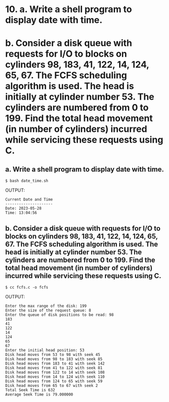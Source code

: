 # 10. a. Write a shell program to display date with time.
# b. Consider a disk queue with requests for I/O to blocks on cylinders 98, 183, 41, 122, 14, 124, 65, 67. The FCFS scheduling algorithm is used. The head is initially at cylinder number 53. The cylinders are numbered from 0 to 199. Find the total head movement (in number of cylinders) incurred while servicing these requests using C.

## a. Write a shell program to display date with time.

`$ bash date_time.sh`

OUTPUT:

```
Current Date and Time
---------------------
Date: 2023-05-28
Time: 13:04:56
```

## b. Consider a disk queue with requests for I/O to blocks on cylinders 98, 183, 41, 122, 14, 124, 65, 67. The FCFS scheduling algorithm is used. The head is initially at cylinder number 53. The cylinders are numbered from 0 to 199. Find the total head movement (in number of cylinders) incurred while servicing these requests using C.

`$ cc fcfs.c -o fcfs`

OUTPUT:

```
Enter the max range of the disk: 199
Enter the size of the request queue: 8
Enter the queue of disk positions to be read: 98
183
41
122
14
124
65
67
Enter the initial head position: 53
Disk head moves from 53 to 98 with seek 45
Disk head moves from 98 to 183 with seek 85
Disk head moves from 183 to 41 with seek 142
Disk head moves from 41 to 122 with seek 81
Disk head moves from 122 to 14 with seek 108
Disk head moves from 14 to 124 with seek 110
Disk head moves from 124 to 65 with seek 59
Disk head moves from 65 to 67 with seek 2
Total Seek Time is 632
Average Seek Time is 79.000000

```
